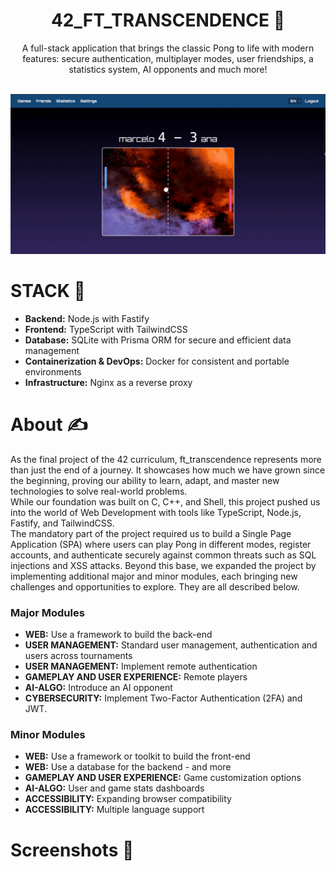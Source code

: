 <h1 align=center>
 42_FT_TRANSCENDENCE 🚀
</h1>

<div align=center>
  A full-stack application that brings the classic Pong to life with modern features: secure authentication, multiplayer modes, user friendships, a statistics system, AI opponents and much more!
</div>

<div align=center>
<br />
 
![pong_demonstration](media/pong.mov.gif "ft_transcendence")

</div>

# STACK 🔨
- **Backend:** Node.js with Fastify  
- **Frontend:** TypeScript with TailwindCSS  
- **Database:** SQLite with Prisma ORM for secure and efficient data management  
- **Containerization & DevOps:** Docker for consistent and portable environments  
- **Infrastructure:** Nginx as a reverse proxy

# About ✍
As the final project of the 42 curriculum, ft_transcendence represents more than just the end of a journey. It showcases how much we have grown since the beginning, proving our ability to learn, adapt, and master new technologies to solve real-world problems.  
While our foundation was built on C, C++, and Shell, this project pushed us into the world of Web Development with tools like TypeScript, Node.js, Fastify, and TailwindCSS.  
The mandatory part of the project required us to build a Single Page Application (SPA) where users can play Pong in different modes, register accounts, and authenticate securely against common threats such as SQL injections and XSS attacks. Beyond this base, we expanded the project by implementing additional major and minor modules, each bringing new challenges and opportunities to explore. They are all described below.

 ### Major Modules
 - **WEB:** Use a framework to build the back-end
 - **USER MANAGEMENT:** Standard user management, authentication and users across tournaments
 - **USER MANAGEMENT:** Implement remote authentication
 - **GAMEPLAY AND USER EXPERIENCE:** Remote players
 - **AI-ALGO:** Introduce an AI opponent
 - **CYBERSECURITY:** Implement Two-Factor Authentication (2FA) and JWT.

### Minor Modules
- **WEB:** Use a framework or toolkit to build the front-end
- **WEB:** Use a database for the backend - and more
- **GAMEPLAY AND USER EXPERIENCE:** Game customization options
- **AI-ALGO:** User and game stats dashboards
- **ACCESSIBILITY:** Expanding browser compatibility
- **ACCESSIBILITY:** Multiple language support

 # Screenshots 📸
